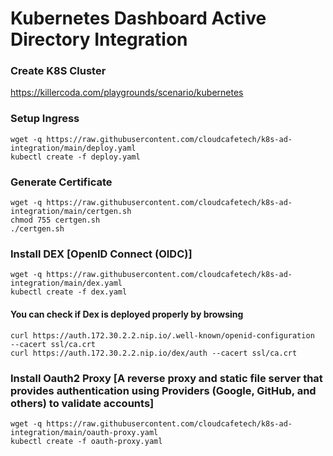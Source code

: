 # Kubernetes Dashboard Active Directory Integration

### Create K8S Cluster

https://killercoda.com/playgrounds/scenario/kubernetes

### Setup Ingress
```
wget -q https://raw.githubusercontent.com/cloudcafetech/k8s-ad-integration/main/deploy.yaml
kubectl create -f deploy.yaml
```

### Generate Certificate 
```
wget -q https://raw.githubusercontent.com/cloudcafetech/k8s-ad-integration/main/certgen.sh
chmod 755 certgen.sh
./certgen.sh
```

### Install DEX [OpenID Connect (OIDC)]
```
wget -q https://raw.githubusercontent.com/cloudcafetech/k8s-ad-integration/main/dex.yaml
kubectl create -f dex.yaml
```

#### You can check if Dex is deployed properly by browsing 

```
curl https://auth.172.30.2.2.nip.io/.well-known/openid-configuration  --cacert ssl/ca.crt
curl https://auth.172.30.2.2.nip.io/dex/auth --cacert ssl/ca.crt
```

### Install Oauth2 Proxy [A reverse proxy and static file server that provides authentication using Providers (Google, GitHub, and others) to validate accounts]
```
wget -q https://raw.githubusercontent.com/cloudcafetech/k8s-ad-integration/main/oauth-proxy.yaml
kubectl create -f oauth-proxy.yaml
```
